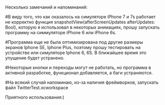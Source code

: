 Несколько замечаний и напоминаний:

#В виду того, что как оказалось на симуляторе iPhone 7 и 7s работает не
корректно функция snapshotView(afterScreenUpdates afterUpdates: Bool), которую я использовал в некоторых анимациях, прошу запускать программу на симмуляторе iPhone 6 или iPhone 6s.

#Программа еще не была оптимизирована под другие размеры экранов Iphone SE, Iphone Plus, поэтому прошу тестировать на устройстве или симуляторе Iphone 6, 6S. В ближайшее время это упущение будет устранено.
 
#Некоторые кнопки и переходы могут не работать, но программа в активной разработке, функционал добавляется, а баги устраняются.
 
#На всякий случай напоминаю, из-за наличия фреймворков, запускать файл TwitterTest.xcworkspace
 
Приятного использования:)
